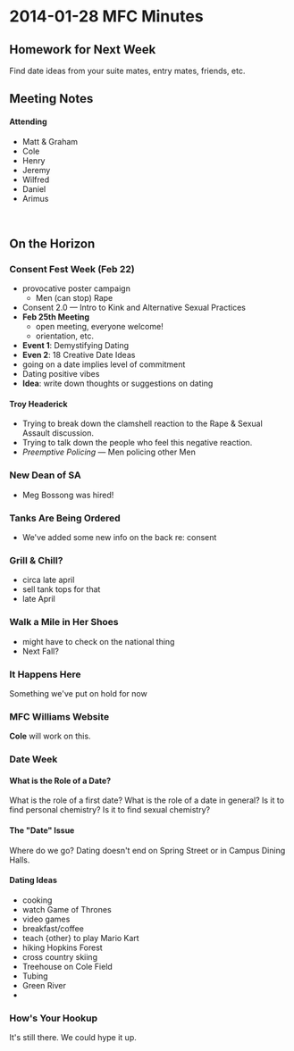# 2014-01-28 MFC Minutes

## Homework for Next Week
Find date ideas from your suite mates, entry mates, friends, etc.


## Meeting Notes

#### Attending
* Matt & Graham
* Cole
* Henry
* Jeremy
* Wilfred
* Daniel
* Arimus





<br>

## On the Horizon

### Consent Fest Week (Feb 22)
* provocative poster campaign
    * Men (can stop) Rape
* Consent 2.0 — Intro to Kink and Alternative Sexual Practices
* **Feb 25th Meeting**
    * open meeting, everyone welcome!
    * orientation, etc.
* **Event 1**: Demystifying Dating
* **Even 2**: 18 Creative Date Ideas
* going on a date implies level of commitment
* Dating positive vibes
* **Idea**: write down thoughts or suggestions on dating
    
#### Troy Headerick
* Trying to break down the clamshell reaction to the Rape & Sexual Assault discussion.
* Trying to talk down the people who feel this negative reaction.
* *Preemptive Policing* — Men policing other Men

### New Dean of SA
* Meg Bossong was hired!

### Tanks Are Being Ordered
* We've added some new info on the back re: consent

### Grill & Chill?
* circa late april
* sell tank tops for that
* late April

### Walk a Mile in Her Shoes
* might have to check on the national thing
* Next Fall?

### It Happens Here
Something we've put on hold for now

### MFC Williams Website
**Cole** will work on this.

### Date Week

#### What is the Role of a Date?
What is the role of a first date? What is the role of a date in general? Is it to find personal chemistry? Is it to find sexual chemistry?
#### The "Date" Issue
Where do we go? Dating doesn't end on Spring Street or in Campus Dining Halls.


#### Dating Ideas
* cooking
* watch Game of Thrones
* video games
* breakfast/coffee
* teach {other} to play Mario Kart
* hiking Hopkins Forest
* cross country skiing
* Treehouse on Cole Field
* Tubing
* Green River
* 


### How's Your Hookup
It's still there. We could hype it up.








